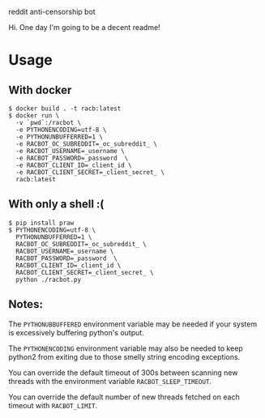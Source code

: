 reddit anti-censorship bot

Hi. One day I'm going to be a decent readme!

# Usage

## With docker

```
$ docker build . -t racb:latest
$ docker run \
  -v `pwd`:/racbot \
  -e PYTHONENCODING=utf-8 \
  -e PYTHONUNBUFFERRED=1 \
  -e RACBOT_OC_SUBREDDIT=_oc_subreddit_ \
  -e RACBOT_USERNAME=_username \
  -e RACBOT_PASSWORD=_password  \
  -e RACBOT_CLIENT_ID=_client_id \
  -e RACBOT_CLIENT_SECRET=_client_secret_ \
  racb:latest
```

## With only a shell :(

```
$ pip install praw
$ PYTHONENCODING=utf-8 \
  PYTHONUNBUFFERRED=1 \
  RACBOT_OC_SUBREDDIT=_oc_subreddit_ \
  RACBOT_USERNAME=_username \
  RACBOT_PASSWORD=_password  \
  RACBOT_CLIENT_ID=_client_id \
  RACBOT_CLIENT_SECRET=_client_secret_ \
  python ./racbot.py

```
## Notes:

The `PYTHONUBBUFFERED` environment variable may be needed if your system is
excessively buffering python's output.

The `PYTHONENCODING` environment variable may also be needed to keep python2
from exiting due to those smelly string encoding exceptions.

You can override the default timeout of 300s between scanning new threads with
the environment variable `RACBOT_SLEEP_TIMEOUT`.

You can override the default number of new threads fetched on each timeout with
`RACBOT_LIMIT`.
